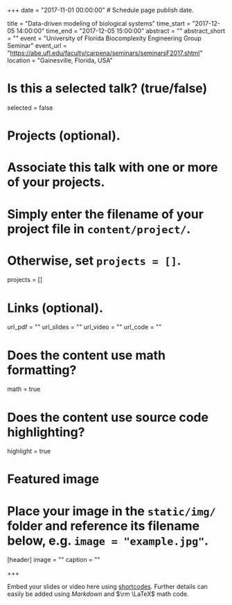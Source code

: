 +++
date = "2017-11-01 00:00:00"  # Schedule page publish date.

title = "Data-driven modeling of biological systems"
time_start = "2017-12-05 14:00:00"
time_end = "2017-12-05 15:00:00"
abstract = ""
abstract_short = ""
event = "University of Florida Biocomplexity Engineering Group Seminar"
event_url = "https://abe.ufl.edu/faculty/carpena/seminars/seminarsF2017.shtml"
location = "Gainesville, Florida, USA"

# Is this a selected talk? (true/false)
selected = false

# Projects (optional).
#   Associate this talk with one or more of your projects.
#   Simply enter the filename of your project file in `content/project/`.
#   Otherwise, set `projects = []`.
projects = []

# Links (optional).
url_pdf = ""
url_slides = ""
url_video = ""
url_code = ""

# Does the content use math formatting?
math = true

# Does the content use source code highlighting?
highlight = true

# Featured image
# Place your image in the `static/img/` folder and reference its filename below, e.g. `image = "example.jpg"`.
[header]
image = ""
caption = ""

+++

Embed your slides or video here using [shortcodes](https://sourcethemes.com/academic/post/writing-markdown-latex/). Further details can easily be added using *Markdown* and $\rm \LaTeX$ math code.
